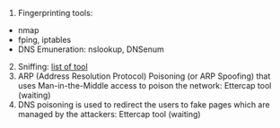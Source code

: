 1. Fingerprinting tools:

 - nmap
 - fping, iptables
 - DNS Emuneration: nslookup, DNSenum

2. Sniffing: [list of tool](https://www.tutorialspoint.com/ethical_hacking/ethical_hacking_sniffing_tools.htm)
3. ARP (Address Resolution Protocol) Poisoning (or ARP Spoofing) that uses Man-in-the-Middle access to poison the network: Ettercap tool (waiting)
4. DNS poisoning is used to redirect the users to fake pages which are managed by the attackers: Ettercap tool (waiting)
